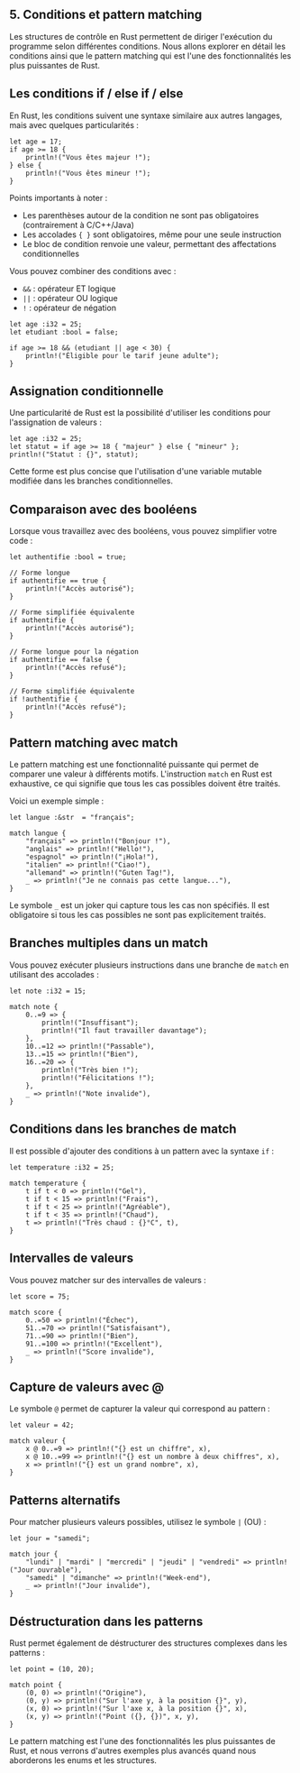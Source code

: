 ## 5\. Conditions et pattern matching

Les structures de contrôle en Rust permettent de diriger l'exécution du programme selon différentes conditions. Nous allons explorer en détail les conditions ainsi que le pattern matching qui est l'une des fonctionnalités les plus puissantes de Rust.

## Les conditions if / else if / else

En Rust, les conditions suivent une syntaxe similaire aux autres langages, mais avec quelques particularités :

```
let age = 17;
if age >= 18 {
    println!("Vous êtes majeur !");
} else {
    println!("Vous êtes mineur !");
}
```

Points importants à noter :

- Les parenthèses autour de la condition ne sont pas obligatoires (contrairement à C/C++/Java)
- Les accolades `{ }` sont obligatoires, même pour une seule instruction
- Le bloc de condition renvoie une valeur, permettant des affectations conditionnelles

Vous pouvez combiner des conditions avec :

- `&&` : opérateur ET logique
- `||` : opérateur OU logique
- `!` : opérateur de négation

```
let age :i32 = 25;
let etudiant :bool = false;

if age >= 18 && (etudiant || age < 30) {
    println!("Éligible pour le tarif jeune adulte");
}
```

## Assignation conditionnelle

Une particularité de Rust est la possibilité d'utiliser les conditions pour l'assignation de valeurs :

```
let age :i32 = 25;
let statut = if age >= 18 { "majeur" } else { "mineur" };
println!("Statut : {}", statut);
```

Cette forme est plus concise que l'utilisation d'une variable mutable modifiée dans les branches conditionnelles.

## Comparaison avec des booléens

Lorsque vous travaillez avec des booléens, vous pouvez simplifier votre code :

```
let authentifie :bool = true;

// Forme longue
if authentifie == true {
    println!("Accès autorisé");
}

// Forme simplifiée équivalente
if authentifie {
    println!("Accès autorisé");
}

// Forme longue pour la négation
if authentifie == false {
    println!("Accès refusé");
}

// Forme simplifiée équivalente
if !authentifie {
    println!("Accès refusé");
}
```

## Pattern matching avec match

Le pattern matching est une fonctionnalité puissante qui permet de comparer une valeur à différents motifs. L'instruction `match` en Rust est exhaustive, ce qui signifie que tous les cas possibles doivent être traités.

Voici un exemple simple :

```
let langue :&str  = "français";

match langue {
    "français" => println!("Bonjour !"),
    "anglais" => println!("Hello!"),
    "espagnol" => println!("¡Hola!"),
    "italien" => println!("Ciao!"),
    "allemand" => println!("Guten Tag!"),
    _ => println!("Je ne connais pas cette langue..."),
}
```

Le symbole `_` est un joker qui capture tous les cas non spécifiés. Il est obligatoire si tous les cas possibles ne sont pas explicitement traités.

## Branches multiples dans un match

Vous pouvez exécuter plusieurs instructions dans une branche de `match` en utilisant des accolades :

```
let note :i32 = 15;

match note {
    0..=9 => {
        println!("Insuffisant");
        println!("Il faut travailler davantage");
    },
    10..=12 => println!("Passable"),
    13..=15 => println!("Bien"),
    16..=20 => {
        println!("Très bien !");
        println!("Félicitations !");
    },
    _ => println!("Note invalide"),
}
```

## Conditions dans les branches de match

Il est possible d'ajouter des conditions à un pattern avec la syntaxe `if` :

```
let temperature :i32 = 25;

match temperature {
    t if t < 0 => println!("Gel"),
    t if t < 15 => println!("Frais"),
    t if t < 25 => println!("Agréable"),
    t if t < 35 => println!("Chaud"),
    t => println!("Très chaud : {}°C", t),
}
```

## Intervalles de valeurs

Vous pouvez matcher sur des intervalles de valeurs :

```
let score = 75;

match score {
    0..=50 => println!("Échec"),
    51..=70 => println!("Satisfaisant"),
    71..=90 => println!("Bien"),
    91..=100 => println!("Excellent"),
    _ => println!("Score invalide"),
}
```

## Capture de valeurs avec @

Le symbole `@` permet de capturer la valeur qui correspond au pattern :

```
let valeur = 42;

match valeur {
    x @ 0..=9 => println!("{} est un chiffre", x),
    x @ 10..=99 => println!("{} est un nombre à deux chiffres", x),
    x => println!("{} est un grand nombre", x),
}
```

## Patterns alternatifs

Pour matcher plusieurs valeurs possibles, utilisez le symbole `|` (OU) :

```
let jour = "samedi";

match jour {
    "lundi" | "mardi" | "mercredi" | "jeudi" | "vendredi" => println!("Jour ouvrable"),
    "samedi" | "dimanche" => println!("Week-end"),
    _ => println!("Jour invalide"),
}
```

## Déstructuration dans les patterns

Rust permet également de déstructurer des structures complexes dans les patterns :

```
let point = (10, 20);

match point {
    (0, 0) => println!("Origine"),
    (0, y) => println!("Sur l'axe y, à la position {}", y),
    (x, 0) => println!("Sur l'axe x, à la position {}", x),
    (x, y) => println!("Point ({}, {})", x, y),
}
```

Le pattern matching est l'une des fonctionnalités les plus puissantes de Rust, et nous verrons d'autres exemples plus avancés quand nous aborderons les enums et les structures.
